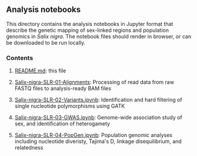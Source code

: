 ## Analysis notebooks

This directory contains the analysis notebooks in Jupyter format that describe the genetic mapping of sex-linked regions and population genomics in *Salix nigra*. The notebook files should render in browser, or can be downloaded to be run locally.

### Contents

1. [README.md](https://github.com/BrianSanderson/salix-nigra-slr/blob/master/notebooks/README.md): this file

2. [Salix-nigra-SLR-01-Alignments](https://github.com/BrianSanderson/salix-nigra-slr/blob/master/notebooks/Salix-nigra-SLR-01-Alignments.ipynb): Processing of read data from raw FASTQ files to analysis-ready BAM files

3. [Salix-nigra-SLR-02-Variants.ipynb](https://github.com/BrianSanderson/salix-nigra-slr/blob/master/notebooks/Salix-nigra-SLR-02-Variants.ipynb): Identification and hard filtering of single nucleotide polymorphisms using GATK

4. [Salix-nigra-SLR-03-GWAS.ipynb](https://github.com/BrianSanderson/salix-nigra-slr/blob/master/notebooks/Salix-nigra-SLR-03-GWAS.ipynb): Genome-wide association study of sex, and identification of heterogamety

5. [Salix-nigra-SLR-04-PopGen.ipynb](https://github.com/BrianSanderson/salix-nigra-slr/blob/master/notebooks/Salix-nigra-SLR-04-PopGen.ipynb): Population genomic analyses including nucleotide diveristy, Tajima's D, linkage disequilibrium, and relatedness
